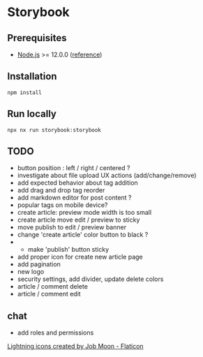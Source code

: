 # Storybook

## Prerequisites

- [Node.js](https://nodejs.org/en/download/) >= 12.0.0 ([reference](https://github.com/microsoft/playwright/issues/2059#issuecomment-934346107))

## Installation

```shell
npm install
```

## Run locally

```shell
npx nx run storybook:storybook
```

## TODO

- button position : left / right / centered ?
- investigate about file upload UX actions (add/change/remove)
- add expected behavior about tag addition
- add drag and drop tag reorder
- add markdown editor for post content ?
- popular tags on mobile device?
- create article: preview mode width is too small
- create article move edit / preview to sticky
- move publish to edit / preview banner
- change 'create article' color button to black ?
- - make 'publish' button sticky
- add proper icon for create new article page
- add pagination
- new logo
- security settings, add divider, update delete colors
- article / comment delete
- article / comment edit

## chat

- add roles and permissions

<a href="https://www.flaticon.com/free-icons/lightning" title="lightning icons">Lightning icons created by Job Moon - Flaticon</a>
